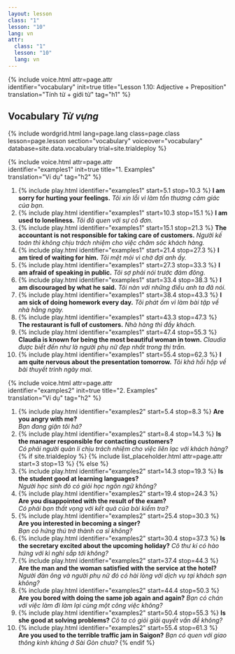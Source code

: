 ```yaml
---
layout: lesson
class: "1"
lesson: "10"
lang: vn
attr:
  class: "1"
  lesson: "10"
  lang: vn
---
```


{%  include voice.html attr=page.attr  
	identifier="vocabulary"  init=true
	title="Lesson 1.10: Adjective + Preposition"        
	translation="Tính từ + giới từ"
    tag="h1" %}

## Vocabulary *Từ vựng*

{% include wordgrid.html lang=page.lang
		class=page.class 
		lesson=page.lesson 
		section="vocabulary"
		voiceover="vocabulary"
		database=site.data.vocabulary 
		trial=site.trialdeploy %}

{%  include voice.html attr=page.attr  
	identifier="examples1"  init=true
	title="1. Examples"        
	translation="Ví dụ"
    tag="h2" %}

1. {% include play.html identifier="examples1" start=5.1 stop=10.3 %} **I am sorry for hurting your feelings.** *Tôi xin lỗi vì làm tổn thương cảm giác của bạn.* 
2. {% include play.html identifier="examples1" start=10.3 stop=15.1 %} **I am used to loneliness.** *Tôi đã quen với sự cô đơn.*
3. {% include play.html identifier="examples1" start=15.1 stop=21.3 %} **The accountant is not responsible for taking care of customers.** *Người kế toán thì không chịu trách nhiệm cho việc chăm sóc khách hàng.*
4. {% include play.html identifier="examples1" start=21.4 stop=27.3 %} **I am tired of waiting for him.** *Tôi mệt mỏi vì chờ đợi anh ấy.*
5. {% include play.html identifier="examples1" start=27.3 stop=33.3 %} **I am afraid of speaking in public.** *Tôi sợ phải nói trước đám đông.*
6. {% include play.html identifier="examples1" start=33.4 stop=38.3 %} **I am discouraged by what he said.** *Tôi nản với những điều anh ta đã nói.*
7. {% include play.html identifier="examples1" start=38.4 stop=43.3 %} **I am sick of doing homework every day.** *Tôi phát ốm vì làm bài tập về nhà hằng ngày.*
8. {% include play.html identifier="examples1" start=43.3 stop=47.3 %} **The restaurant is full of customers.** *Nhà hàng thì đầy khách.*
9. {% include play.html identifier="examples1" start=47.4 stop=55.3 %} **Claudia is known for being the most beautiful woman in town.** *Claudia được biết đến như là người phụ nữ đẹp nhất trong thị trấn.* 
10. {% include play.html identifier="examples1" start=55.4 stop=62.3 %} **I am quite nervous about the presentation tomorrow.** *Tôi khá hồi hộp về bài thuyết trình ngày mai.*

{%  include voice.html attr=page.attr  
	identifier="examples2"  init=true
	title="2. Examples"        
	translation="Ví dụ"
    tag="h2" %}

1. {% include play.html identifier="examples2" start=5.4 stop=8.3 %} **Are you angry with me?**  
*Bạn đang giận tôi hả?*  
2. {% include play.html identifier="examples2" start=8.4 stop=14.3 %} **Is the manager responsible for contacting customers?**  
*Có phải người quản lí chịu trách nhiệm cho việc liên lạc với khách hàng?*
{% if site.trialdeploy %}
	{% include list_placeholder.html  attr=page.attr     start=3 stop=13 %}
	{% else %}
3. {% include play.html identifier="examples2" start=14.3 stop=19.3 %} **Is the student good at learning languages?**  
*Người học sinh đó có giỏi học ngôn ngữ không?*
4. {% include play.html identifier="examples2" start=19.4 stop=24.3 %} **Are you disappointed with the result of the exam?**   
*Có phải bạn thất vọng với kết quả của bài kiểm tra?*
5. {% include play.html identifier="examples2" start=25.4 stop=30.3 %} **Are you interested in becoming a singer?**    
*Bạn có hứng thú trở thành ca sĩ không?*
6. {% include play.html identifier="examples2" start=30.4 stop=37.3 %} **Is the secretary excited about the upcoming holiday?**
*Cô thư kí có hào hứng với kì nghỉ sắp tới không?*
7. {% include play.html identifier="examples2" start=37.4 stop=44.3 %} **Are the man and the woman satisfied with the service at the hotel?**
*Người đàn ông và người phụ nữ đó có hài lòng với dịch vụ tại khách sạn không?*
8. {% include play.html identifier="examples2" start=44.4 stop=50.3 %} **Are you bored with doing the same job again and again?**
*Bạn có chán với việc làm đi làm lại cùng một công việc không?*
9. {% include play.html identifier="examples2" start=50.4 stop=55.3 %} **Is she good at solving problems?**
*Cô ta có giỏi giải quyết vấn đề không?*
10. {% include play.html identifier="examples2" start=55.4 stop=61.3 %} **Are you used to the terrible traffic jam in Saigon?**
*Bạn có quen với giao thông kinh khủng ở Sài Gòn chưa?*
	{% endif %}